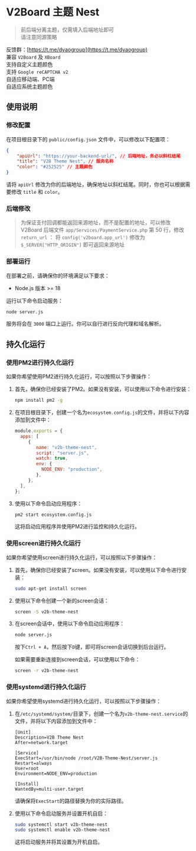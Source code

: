 # V2Board 主题 Nest
> 前后端分离主题，仅需填入后端地址即可  
> 请注意同源策略 

反馈群：[https://t.me/dyaogroup](https://t.me/dyaogroup)  
兼容 `V2Board` 及 `XBoard`  
支持自定义主题颜色  
支持 `Google reCAPTCHA v2`  
自适应移动端、PC端  
自适应系统主题颜色  

## 使用说明

### 修改配置
在项目根目录下的 `public/config.json` 文件中，可以修改以下配置项：

```json
{
    "apiUrl": "https://your-backend-url/", // 后端地址，务必以斜杠结尾
    "title": "V2B Theme Nest", // 服务名称
    "color": "#252525" // 主题颜色
}
```

请将 `apiUrl` 修改为你的后端地址，确保地址以斜杠结尾。同时，你也可以根据需要修改 `title` 和 `color`。

### 后端修改
> 为保证支付回调都能返回来源地址，而不是配置的地址，可以修改 V2Board 后端文件
`app/Services/PaymentService.php` 第 50 行，修改 `return_url` ：
将 `config('v2board.app_url')` 修改为 `$_SERVER["HTTP_ORIGIN"]` 即可返回来源地址

### 部署运行
在部署之前，请确保你的环境满足以下要求：
- Node.js 版本 >= 18

运行以下命令启动服务：
```bash
node server.js
```
服务将会在 `3000` 端口上运行。你可以自行进行反向代理和域名解析。

## 持久化运行

### 使用PM2进行持久化运行

如果你希望使用PM2进行持久化运行，可以按照以下步骤操作：

1. 首先，确保你已经安装了PM2。如果没有安装，可以使用以下命令进行安装：

    ```bash
    npm install pm2 -g
    ```

2. 在项目根目录下，创建一个名为`ecosystem.config.js`的文件，并将以下内容添加到文件中：

    ```javascript
    module.exports = {
      apps: [
         {
            name: "v2b-theme-nest",
            script: "server.js",
            watch: true,
            env: {
              NODE_ENV: "production",
            },
         },
      ],
    };
    ```

3. 使用以下命令启动应用程序：

    ```bash
    pm2 start ecosystem.config.js
    ```

    这将启动应用程序并使用PM2进行监控和持久化运行。

### 使用screen进行持久化运行

如果你希望使用screen进行持久化运行，可以按照以下步骤操作：

1. 首先，确保你已经安装了screen。如果没有安装，可以使用以下命令进行安装：

    ```bash
    sudo apt-get install screen
    ```

2. 使用以下命令创建一个新的screen会话：

    ```bash
    screen -S v2b-theme-nest
    ```

3. 在screen会话中，使用以下命令启动应用程序：

    ```bash
    node server.js
    ```

    按下`Ctrl + A`，然后按下`D`键，即可将screen会话切换到后台运行。

    如果需要重新连接到screen会话，可以使用以下命令：

    ```bash
    screen -r v2b-theme-nest
    ```

### 使用systemd进行持久化运行

如果你希望使用systemd进行持久化运行，可以按照以下步骤操作：

1. 在`/etc/systemd/system/`目录下，创建一个名为`v2b-theme-nest.service`的文件，并将以下内容添加到文件中：

    ```
    [Unit]
    Description=V2B Theme Nest
    After=network.target

    [Service]
    ExecStart=/usr/bin/node /root/V2B-Theme-Nest/server.js
    Restart=always
    User=root
    Environment=NODE_ENV=production

    [Install]
    WantedBy=multi-user.target
    ```

    请确保将`ExecStart`的路径替换为你的实际路径。

2. 使用以下命令启动服务并设置开机自启：

    ```bash
    sudo systemctl start v2b-theme-nest
    sudo systemctl enable v2b-theme-nest
    ```

    这将启动服务并将其设置为开机自启。
